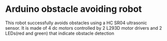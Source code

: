 # Arduino obstacle avoiding robot
 This robot successfully avoids obstacles using a HC SR04 ultrasonic sensor. It is made of 4 dc motors controlled by 2 L293D motor drivers and 2 LEDs(red and green)  that indicate obstacle detection
